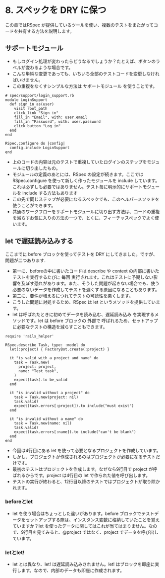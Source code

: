 # 8. スペックを DRY に保つ
この章ではRSpec が提供しているツールを使い、複数のテストをまたがってコードを共有する方法を説明します。
## サポートモジュール
- もしログイン処理が変わったらどうなるでしょうか？たとえば、ボタンのラベルが変わるような場合です。
- こんな単純な変更であっても、いちいち全部のテストコードを変更しなければいけません。
- この重複をなくすシンプルな方法は サポートモジュール を使うことです。
```
# spec/support/login_support.rb
module LoginSupport
  def sign_in_as(user)
    visit root_path
    click_link "Sign in"
    fill_in "Email", with: user.email
    fill_in "Password", with: user.password
    click_button "Log in"
  end
end

RSpec.configure do |config|
  config.include LoginSupport
end
```
- 上のコードの内容は元のテストで重複していたログインのステップをモジュールに切り出したもの。
- モジュールの定義のあとには、RSpec の設定が続きます。ここでは RSpec.configure を使って新しく作ったモジュールを include しています。これは必ずしも必要ではありません。テスト毎に明示的にサポートモジュールを include する方法もあります
- この先で同じステップが必要になるスペックでも、このヘルパーメソッドを使うことができます。
- 共通のワークフローをサポートモジュールに切り出す方法は、コードの重複を減らすお気に入りの方法の一つで、とくに、フィーチャスペックでよく使います。 

## let で遅延読み込みする
ここまでに before ブロックを使ってテストを DRY にしてきました。ですが、問題が二つあります.
- 第一に、beforeの中に書いたコードは describe や context の内部に書いたテストを実行するたびに 毎回 実行されます。これはテストに予期しない影響を及ぼす恐れがあります。また、そうした問題が起きない場合でも、使う必要のないデータを作成してテストを遅くする原因になることもあります。
- 第二に、要件が増えるにつれてテストの可読性を悪くします。
- こうした問題に対処するため、RSpec は let というメソッドを提供しています。
- let は呼ばれたときに初めてデータを読み込む、遅延読み込み を実現するメソッドです。let は before ブロックの 外部で 呼ばれるため、セットアップに必要なテストの構造を減らすこともできます。
```
require 'rails_helper'

RSpec.describe Task, type: :model do
  let(:project) { FactoryBot.create(:project) }

  it "is valid with a project and name" do
    task = Task.new(
      project: project,
      name: "Test task",
    )
    expect(task).to be_valid
  end

  it "is invalid without a project" do
    task = Task.new(project: nil)
    task.valid?
    expect(task.errors[:project]).to include("must exist")
  end

  it "is invalid without a name" do
    task = Task.new(name: nil)
    task.valid?
    expect(task.errors[:name]).to include("can't be blank")
  end
end
```
- 今回は4行目にある let を使って必要となるプロジェクトを作成しています。
- しかし、プロジェクトが作成されるのはプロジェクトが必要になるテストだけです。
- 最初のテストはプロジェクトを作成します。なぜなら9行目で project が呼ばれるからです。project は4行目の let で作られた値を呼び出します。
- テストの実行が終わると、12行目以降のテストではプロジェクトが取り除かれます。
### beforeとlet
- let を使う場合はちょっとした違いがあります。before ブロックでテストデータをセットアップする際は、インスタンス変数に格納していたことを覚えていますか？let を使ったデータに関してはこれが当てはまりません。なので、9行目を見てみると、@project ではなく、project でデータを呼び出しています。

### letとlet!
- let とは異なり、let! は遅延読み込みされません。let! はブロックを即座に実行します。なので、内部のデータも即座に作成されます。
